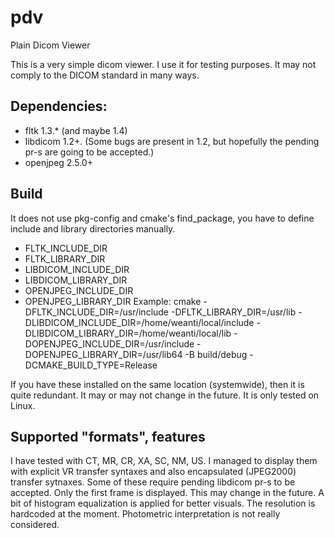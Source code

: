 # pdv
Plain Dicom Viewer

This is a very simple dicom viewer. I use it for testing purposes. It may not comply to the DICOM standard in many ways.

## Dependencies:
* fltk 1.3.* (and maybe 1.4)
* libdicom 1.2+. (Some bugs are present in 1.2, but hopefully the pending pr-s are going to be accepted.)
* openjpeg 2.5.0+

## Build
It does not use pkg-config and cmake's find_package, you have to define include and library directories manually.
* FLTK_INCLUDE_DIR
* FLTK_LIBRARY_DIR
* LIBDICOM_INCLUDE_DIR
* LIBDICOM_LIBRARY_DIR
* OPENJPEG_INCLUDE_DIR
* OPENJPEG_LIBRARY_DIR
Example:
cmake -DFLTK_INCLUDE_DIR=/usr/include -DFLTK_LIBRARY_DIR=/usr/lib -DLIBDICOM_INCLUDE_DIR=/home/weanti/local/include -DLIBDICOM_LIBRARY_DIR=/home/weanti/local/lib -DOPENJPEG_INCLUDE_DIR=/usr/include -DOPENJPEG_LIBRARY_DIR=/usr/lib64 -B build/debug -DCMAKE_BUILD_TYPE=Release

If you have these installed on the same location (systemwide), then it is quite redundant. It may or may not change in the future.
It is only tested on Linux.

## Supported "formats", features
I have tested with CT, MR, CR, XA, SC, NM, US. I managed to display them with explicit VR transfer syntaxes and also encapsulated (JPEG2000) transfer sytnaxes. Some of these require pending libdicom pr-s to be accepted.
Only the first frame is displayed. This may change in the future.
A bit of histogram equalization is applied for better visuals. The resolution is hardcoded at the moment.
Photometric interpretation is not really considered.  
